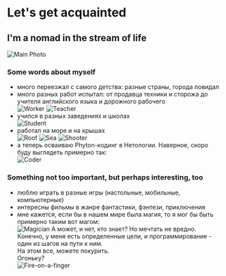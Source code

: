 # Let's get acquainted
## I'm a nomad in the stream of life

![Main Photo](https://github.com/f-j-7/About_Myself/blob/main/Assets/16-06-2025%2017-09-39.jpg)

### Some words about myself

- много переезжал с самого детства: разные страны, города повидал
- много разных работ испытал: от продавца техники и сторожа до учителя английского языка и дорожного рабочего  
![Worker](https://github.com/f-j-7/About_Myself/blob/main/Assets/16-06-2025%2017-15-34.jpg)   ![Teacher](https://github.com/f-j-7/About_Myself/blob/main/Assets/DSC_0172.jpg)
- учился в разных заведениях и школах  
![Student](https://github.com/f-j-7/About_Myself/blob/main/Assets/DSC_0185.JPG)
- работал на море и на крышах  
![Roof](https://github.com/f-j-7/About_Myself/blob/main/Assets/16-06-2025%2017-10-15.jpg) ![Sea](https://github.com/f-j-7/About_Myself/blob/main/Assets/IMG_20200914_001359_652.jpg)
![Shooter](https://github.com/f-j-7/About_Myself/blob/main/Assets/16-06-2025%2017-16-25.jpg)  
- а теперь осваиваю Phyton-кодинг в Нетологии. Наверное, скоро буду выглядеть примерно так:  
![Coder](https://github.com/f-j-7/About_Myself/blob/main/Assets/16-06-2025%2017-12-05.jpg)

### Something not too important, but perhaps  interesting, too

- люблю играть в разные игры (настольные, мобильные, компьютерные)
- интересны фильмы в жанре фантастики, фэнтези, приключения
- мне кажется, если бы в нашем мире была магия, то я мог бы быть примерно таким вот магом:  
![Magician](https://github.com/f-j-7/About_Myself/blob/main/Assets/16-06-2025%2017-13-58.jpg)
А может, и нет, кто знает? Но мечтать не вредно.
Конечно, у меня есть определенные цели, и программирование - один из шагов на пути к ним.  
На этом все, можете покурить.   
Огоньку?  
![Fire-on-a-finger](https://github.com/f-j-7/About_Myself/blob/main/Assets/16-06-2025%2017-14-36.jpg)